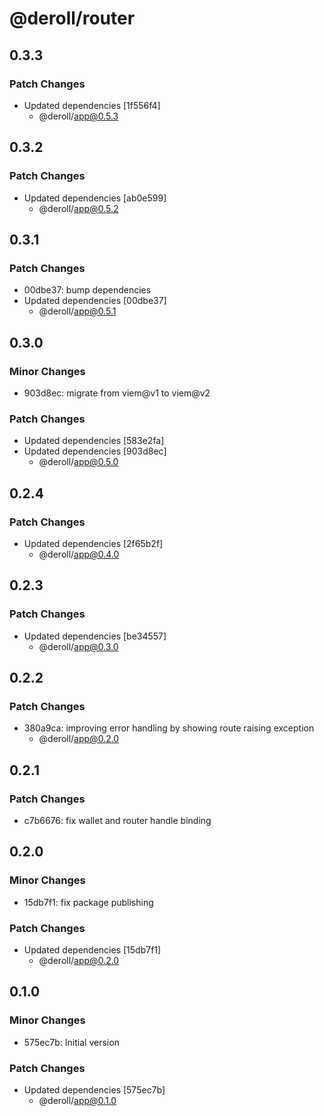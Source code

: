 # @deroll/router

## 0.3.3

### Patch Changes

- Updated dependencies [1f556f4]
  - @deroll/app@0.5.3

## 0.3.2

### Patch Changes

- Updated dependencies [ab0e599]
  - @deroll/app@0.5.2

## 0.3.1

### Patch Changes

- 00dbe37: bump dependencies
- Updated dependencies [00dbe37]
  - @deroll/app@0.5.1

## 0.3.0

### Minor Changes

- 903d8ec: migrate from viem@v1 to viem@v2

### Patch Changes

- Updated dependencies [583e2fa]
- Updated dependencies [903d8ec]
  - @deroll/app@0.5.0

## 0.2.4

### Patch Changes

- Updated dependencies [2f65b2f]
  - @deroll/app@0.4.0

## 0.2.3

### Patch Changes

- Updated dependencies [be34557]
  - @deroll/app@0.3.0

## 0.2.2

### Patch Changes

- 380a9ca: improving error handling by showing route raising exception
  - @deroll/app@0.2.0

## 0.2.1

### Patch Changes

- c7b6676: fix wallet and router handle binding

## 0.2.0

### Minor Changes

- 15db7f1: fix package publishing

### Patch Changes

- Updated dependencies [15db7f1]
  - @deroll/app@0.2.0

## 0.1.0

### Minor Changes

- 575ec7b: Initial version

### Patch Changes

- Updated dependencies [575ec7b]
  - @deroll/app@0.1.0
